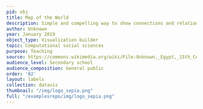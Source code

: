 ```yaml
---
pid: obj
title: Map of the World
description: Simple and compelling way to show connections and relationships within a community of individuals.
author: Unknown
year: January 2019
object_type: Visualization builder
topic: Computational social sciences
purpose: Teaching
source: https://commons.wikimedia.org/wiki/File:Unknown,_Egypt,_15th_Century_-_Map_of_World_-_Google_Art_Project.jpg
audience_level: Secondary school
audience_composition: General public
order: '02'
layout: labels
collection: datavis
thumbnail: "/img/logo_sepia.png"
full: "/examplesrepo/img/logo_sepia.png"
---
```

